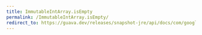 ```yaml
---
title: ImmutableIntArray.isEmpty
permalink: /ImmutableIntArray.isEmpty/
redirect_to: https://guava.dev/releases/snapshot-jre/api/docs/com/google/common/primitives/ImmutableIntArray.html#isEmpty--
---
```

